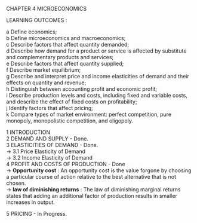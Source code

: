 CHAPTER 4 MICROECONOMICS

LEARNING OUTCOMES : 

a Define economics;     
b Define microeconomics and macroeconomics;     
c Describe factors that affect quantity demanded;     
d Describe how demand for a product or service is affected by substitute     
and complementary products and services;     
e Describe factors that affect quantity supplied;     
f Describe market equilibrium;     
g Describe and interpret price and income elasticities of demand and their       
effects on quantity and revenue;       
h Distinguish between accounting profit and economic profit;        
i Describe production levels and costs, including fixed and variable costs,        
and describe the effect of fixed costs on profitability;        
j Identify factors that affect pricing;      
k Compare types of market environment: perfect competition, pure       
monopoly, monopolistic competition, and oligopoly.        

1 INTRODUCTION      
2 DEMAND AND SUPPLY - Done.      
3 ELASTICITIES OF DEMAND - Done.      
  -> 3.1 Price Elasticity of Demand       
  -> 3.2 Income Elasticity of Demand     
4 PROFIT AND COSTS OF PRODUCTION - Done         
  -> **Opportunity cost** : An opportunity cost is the value forgone by choosing a particular course of action relative to the best alternative that is not chosen.                  
  -> **law of diminishing returns** : The law of diminishing marginal returns states that adding an additional factor of production results in smaller increases in output.          

5 PRICING - In Progress.
